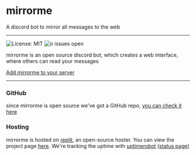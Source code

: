 # mirrorme
A discord bot to mirror all messages to the web

------
![License: MIT](https://img.shields.io/github/license/MoPaMo/mirrorme) ![n issues open](https://img.shields.io/github/issues/MoPaMo/mirrorme)

mirrorme is an open source discord bot, which creates a web interface, where others can read your messages

[Add mirrorme to your server](https://discord.com/oauth2/authorize?client_id=835079528770043925&scope=bot&permissions=2147900481&response_type=code&redirect_uri=https%3A%2F%2Fmirror.mopamo.repl.co%2Ffinish)  




----
### GitHub

since mirrorme is open source we've got a GitHub repo, [you can check it here](https://github.com/MoPaMo/mirrorme)


### Hosting

mirrorme is hosted on [replit](https://replit.com), an open-source hoster. You can view the project page [here](https://replit.com/@MoPaMo/mirror).
We're tracking the uptime with [uptimerobot](https://uptimerobot.com) [(status page)](https://stats.uptimerobot.com/BErLNFVkyE/787978795)
